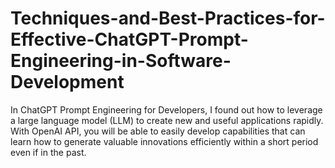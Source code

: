 # Techniques-and-Best-Practices-for-Effective-ChatGPT-Prompt-Engineering-in-Software-Development
In ChatGPT Prompt Engineering for Developers, I found out how to leverage a large language model (LLM) to create new and useful applications rapidly. With OpenAI API, you will be able to easily develop capabilities that can learn how to generate valuable innovations efficiently within a short period even if in the past.
